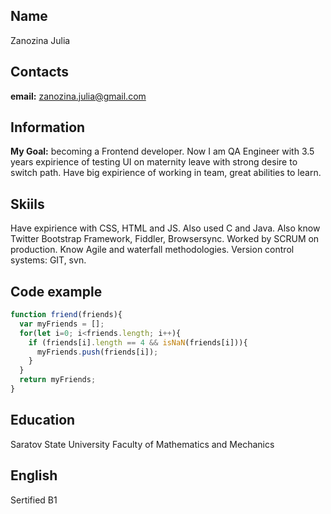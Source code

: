 ## Name

Zanozina Julia

## Contacts

**email:** zanozina.julia@gmail.com

## Information

**My Goal:** becoming a Frontend developer. Now I am QA Engineer with 3.5 years expirience of testing UI on maternity leave with strong desire to switch path. Have big expirience of working in team, great abilities to learn. 

## Skiils

Have expirience with CSS, HTML and JS. Also used C and Java. Also know Twitter Bootstrap Framework, Fiddler, Browsersync.
Worked by SCRUM on production. Know Agile and waterfall methodologies.
Version control systems: GIT, svn.

## Code example

```javascript
function friend(friends){
  var myFriends = [];
  for(let i=0; i<friends.length; i++){
    if (friends[i].length == 4 && isNaN(friends[i])){    
      myFriends.push(friends[i]);
    }
  }
  return myFriends;
}
```
## Education

Saratov State University Faculty of Mathematics and Mechanics

## English

Sertified B1
